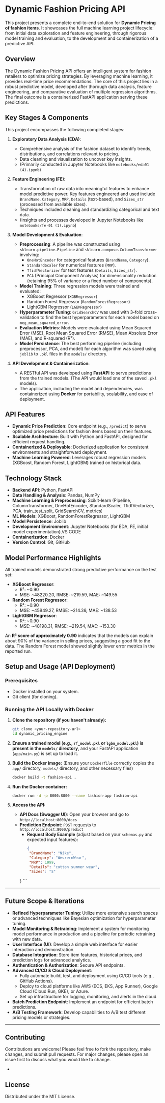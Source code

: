 # Dynamic Fashion Pricing API 

This project presents a complete end-to-end solution for **Dynamic Pricing of fashion items**. It showcases the full machine learning project lifecycle: from initial data exploration and feature engineering, through rigorous model training and evaluation, to the development and containerization of a predictive API.

##  Overview

The Dynamic Fashion Pricing API offers an intelligent system for fashion retailers to optimize pricing strategies. By leveraging machine learning, it provides real-time price recommendations. The core of this project lies in a robust predictive model, developed after thorough data analysis, feature engineering, and comparative evaluation of multiple regression algorithms. The final outcome is a containerized FastAPI application serving these predictions.


## Key Stages & Components

This project encompasses the following completed stages:

1.  **Exploratory Data Analysis (EDA)**:
    * Comprehensive analysis of the fashion dataset to identify trends, distributions, and correlations relevant to pricing.
    * Data cleaning and visualization to uncover key insights.
    * (Primarily conducted in Jupyter Notebooks like `notebooks/eda01 (4).ipynb`)

2.  **Feature Engineering (FE)**:
    * Transformation of raw data into meaningful features to enhance model predictive power. Key features engineered and used include `BrandName`, `Category`, `MRP`, `Details` (text-based), and `Sizes_str` (processed from available sizes).
    * Techniques included cleaning and standardizing categorical and text data.
    * (Insights and processes developed in Jupyter Notebooks like `notebooks/fe-01 (1).ipynb`)

3.  **Model Development & Evaluation**:
    * **Preprocessing**: A pipeline was constructed using `sklearn.pipeline.Pipeline` and `sklearn.compose.ColumnTransformer` involving:
        * `OneHotEncoder` for categorical features (`BrandName`, `Category`).
        * `StandardScaler` for numerical features (`MRP`).
        * `TfidfVectorizer` for text features (`Details`, `Sizes_str`).
        * `PCA` (Principal Component Analysis) for dimensionality reduction (retaining 95% of variance or a fixed number of components).
    * **Model Training**: Three regression models were trained and evaluated:
        * XGBoost Regressor (`XGBRegressor`)
        * Random Forest Regressor (`RandomForestRegressor`)
        * LightGBM Regressor (`LGBMRegressor`)
    * **Hyperparameter Tuning**: `GridSearchCV` was used with 3-fold cross-validation to find the best hyperparameters for each model based on `neg_mean_squared_error`.
    * **Evaluation Metrics**: Models were evaluated using Mean Squared Error (MSE), Root Mean Squared Error (RMSE), Mean Absolute Error (MAE), and R-squared (R²).
    * **Model Persistence**: The best performing pipeline (including preprocessor, PCA, and model) for each algorithm was saved using `joblib` to `.pkl` files in the `models/` directory.

4.  **API Development & Containerization**:
    * A RESTful API was developed using **FastAPI** to serve predictions from the trained models. (The API would load one of the saved `.pkl` models).
    * The application, including the model and dependencies, was containerized using **Docker** for portability, scalability, and ease of deployment.


## API Features

* **Dynamic Price Prediction**: Core endpoint (e.g., `/predict`) to serve optimized price predictions for fashion items based on their features.
* **Scalable Architecture**: Built with Python and FastAPI, designed for efficient request handling.
* **Containerized & Deployable**: Dockerized application for consistent environments and straightforward deployment.
* **Machine Learning Powered**: Leverages robust regression models (XGBoost, Random Forest, LightGBM) trained on historical data.


## Technology Stack

* **Backend API**: Python, FastAPI
* **Data Handling & Analysis**: Pandas, NumPy
* **Machine Learning & Preprocessing**: Scikit-learn (Pipeline, ColumnTransformer, OneHotEncoder, StandardScaler, TfidfVectorizer, PCA, train_test_split, GridSearchCV, metrics)
* **ML Models**: XGBoost, RandomForestRegressor, LightGBM
* **Model Persistence**: Joblib
* **Development Environment**: Jupyter Notebooks (for EDA, FE, initial model experimentation),VS CODE
* **Containerization**: Docker
* **Version Control**: Git, GitHub


##  Model Performance Highlights

All trained models demonstrated strong predictive performance on the test set:

* **XGBoost Regressor**:
    * R²: ~0.90
    * MSE: ~48220.20, RMSE: ~219.59, MAE: ~149.55
* **Random Forest Regressor**:
    * R²: ~0.90
    * MSE: ~45949.27, RMSE: ~214.36, MAE: ~138.53
* **LightGBM Regressor**:
    * R²: ~0.90
    * MSE: ~48198.31, RMSE: ~219.54, MAE: ~153.30

An **R² score of approximately 0.90** indicates that the models can explain about 90% of the variance in selling prices, suggesting a good fit to the data. The Random Forest model showed slightly lower error metrics in the reported run.


##  Setup and Usage (API Deployment)

### Prerequisites

* Docker installed on your system.
* Git client (for cloning).

### Running the API Locally with Docker

1.  **Clone the repository (if you haven't already):**
    ```bash
    git clone <your-repository-url>
    cd dynamic_pricing_engine
    ```

2.  **Ensure a trained model (e.g., `rf_model.pkl` or `lgbm_model.pkl`) is present in the `models/` directory**, and your FastAPI application (`app/main.py`) is set up to load it.

3.  **Build the Docker image:**
    (Ensure your `Dockerfile` correctly copies the `app/` directory, `models/` directory, and other necessary files)
    ```bash
    docker build -t fashion-api .
    ```

4.  **Run the Docker container:**
    ```bash
    docker run -d -p 8000:8000 --name fashion-app fashion-api
    ```

5.  **Access the API:**
    * **API Docs (Swagger UI)**: Open your browser and go to `http://localhost:8000/docs`
    * **Prediction Endpoint**: `POST` requests to `http://localhost:8000/predict`
        * **Request Body Example** (adjust based on your `schemas.py` and expected input features):
            ```json
          {
             "BrandName": "Nike",
             "Category": "WesrernWear",
             "MRP": 1999,
             "Details": "cotton summer wear",
             "Sizes": "S"
         }
            ```

---
##  Future Scope & Iterations

* **Refined Hyperparameter Tuning**: Utilize more extensive search spaces or advanced techniques like Bayesian optimization for hyperparameter tuning.
* **Model Monitoring & Retraining**: Implement a system for monitoring model performance in production and a pipeline for periodic retraining with new data.
* **User Interface (UI)**: Develop a simple web interface for easier interaction and demonstration.
* **Database Integration**: Store item features, historical prices, and prediction logs for advanced analytics.
* **Authentication & Authorization**: Secure API endpoints.
* **Advanced CI/CD & Cloud Deployment**:
    * Fully automate build, test, and deployment using CI/CD tools (e.g., GitHub Actions).
    * Deploy to cloud platforms like AWS (ECS, EKS, App Runner), Google Cloud (Cloud Run, GKE), or Azure.
    * Set up infrastructure for logging, monitoring, and alerts in the cloud.
* **Batch Prediction Endpoint**: Implement an endpoint for efficient batch predictions.
* **A/B Testing Framework**: Develop capabilities to A/B test different pricing models or strategies.

---
## Contributing

Contributions are welcome! Please feel free to fork the repository, make changes, and submit pull requests. For major changes, please open an issue first to discuss what you would like to change.

-
## License

Distributed under the MIT License.






